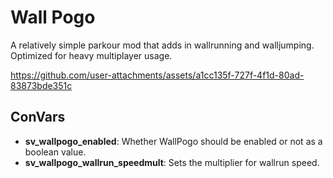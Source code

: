 # Wall Pogo
 A relatively simple parkour mod that adds in wallrunning and walljumping. Optimized for heavy multiplayer usage.

https://github.com/user-attachments/assets/a1cc135f-727f-4f1d-80ad-83873bde351c

## ConVars
- **sv_wallpogo_enabled**: Whether WallPogo should be enabled or not as a boolean value.
- **sv_wallpogo_wallrun_speedmult**: Sets the multiplier for wallrun speed.
